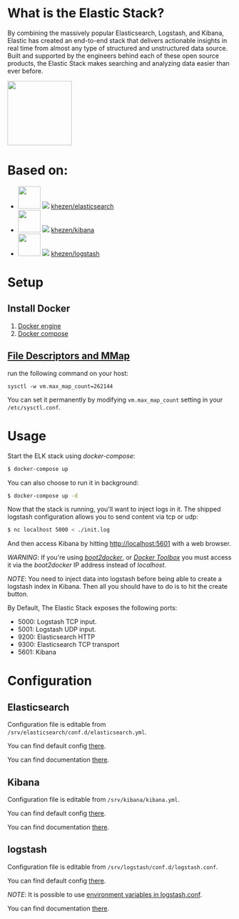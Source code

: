 # What is the Elastic Stack?
By combining the massively popular Elasticsearch, Logstash, and Kibana, Elastic has created an end-to-end stack that delivers actionable insights in real time from almost any type of structured and unstructured data source. Built and supported by the engineers behind each of these open source products, the Elastic Stack makes searching and analyzing data easier than ever before.

[<img src="https://www.elastic.co/assets/blte1ccb52ef00ca60e/icon-elastic-stack-bb.svg" width="144" height="144">](https://www.elastic.co/)


# Based on:

* [<img src="https://static-www.elastic.co/fr/assets/blt9a26f88bfbd20eb5/icon-elasticsearch-bb.svg?q=802" width="50" height="50">](https://www.elastic.co/fr/products/elasticsearch) [![](https://images.microbadger.com/badges/image/khezen/elasticsearch.svg)](https://hub.docker.com/r/khezen/elasticsearch/) [khezen/elasticsearch](https://github.com/Khezen/docker-elasticsearch)
* [<img src="https://static-www.elastic.co/fr/assets/blt282ae2420e32fc38/icon-kibana-bb.svg?q=802" width="50" height="50">](https://www.elastic.co/fr/products/kibana) [![](https://images.microbadger.com/badges/image/khezen/kibana.svg)](https://hub.docker.com/r/khezen/kibana/) [khezen/kibana](https://github.com/Khezen/docker-kibana)
* [<img src="https://static-www.elastic.co/fr/assets/blt946bc636d34a70eb/icon-logstash-bb.svg?q=600" width="50" height="50">](https://www.elastic.co/fr/products/logstash) [![](https://images.microbadger.com/badges/image/khezen/logstash.svg)](https://hub.docker.com/r/khezen/logstash/) [khezen/logstash](https://github.com/Khezen/docker-logstash)


# Setup

## Install Docker

1. [Docker engine](https://docs.docker.com/engine/installation/)
2. [Docker compose](https://docs.docker.com/compose/install/)

## [File Descriptors and MMap](https://www.elastic.co/guide/en/elasticsearch/guide/current/_file_descriptors_and_mmap.html)

run the following command on your host:
```
sysctl -w vm.max_map_count=262144
```
You can set it permanently by modifying `vm.max_map_count` setting in your `/etc/sysctl.conf`.

# Usage

Start the ELK stack using *docker-compose*:

```bash
$ docker-compose up
```

You can also choose to run it in background:

```bash
$ docker-compose up -d
```

Now that the stack is running, you'll want to inject logs in it. The shipped logstash configuration allows you to send content via tcp or udp:

```bash
$ nc localhost 5000 < ./init.log
```

And then access Kibana by hitting [http://localhost:5601](http://localhost:5601) with a web browser.

*WARNING*: If you're using [*boot2docker*](http://boot2docker.io/), or [*Docker Toolbox*](https://www.docker.com/products/docker-toolbox) you must access it via the *boot2docker* IP address instead of *localhost*.

*NOTE*: You need to inject data into logstash before being able to create a logstash index in Kibana. Then all you should have to do is to hit the create button.

By Default, The Elastic Stack exposes the following ports:
* 5000: Logstash TCP input.
* 5001: Logstash UDP input.
* 9200: Elasticsearch HTTP
* 9300: Elasticsearch TCP transport
* 5601: Kibana

# Configuration

## Elasticsearch

Configuration file is editable from `/srv/elasticsearch/conf.d/elasticsearch.yml`.

You can find default config [there](https://github.com/Khezen/docker-elasticsearch/blob/master/config/elasticsearch.yml).

You can find documentation [there](https://www.elastic.co/guide/en/elasticsearch/reference/current/settings.html).

## Kibana

Configuration file is editable from `/srv/kibana/kibana.yml`.

You can find default config [there](https://github.com/Khezen/docker-kibana/blob/master/config/default.yml).

You can find documentation [there](https://www.elastic.co/guide/en/kibana/current/settings.html).

## logstash

Configuration file is editable from `/srv/logstash/conf.d/logstash.conf`.

You can find default config [there](https://github.com/Khezen/docker-logstash/blob/master/config/logstash.conf).

*NOTE*: It is possible to use [environment variables in logstash.conf](https://www.elastic.co/guide/en/logstash/current/environment-variables.html).

You can find documentation [there](https://www.elastic.co/guide/en/logstash/current/configuration.html).